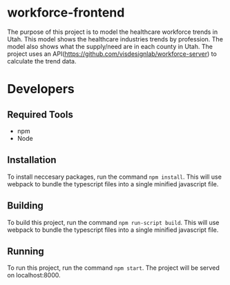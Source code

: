 # workforce-frontend

The purpose of this project is to model the healthcare workforce trends in Utah. This model shows the healthcare industries trends by profession. The model also shows what the supply/need are in each county in Utah. The project uses an API(https://github.com/visdesignlab/workforce-server) to calculate the trend data.

# Developers

## Required Tools
* npm
* Node

## Installation
To install neccesary packages, run the command `npm install`. This will use webpack to bundle the typescript files into a single minified javascript file.

## Building
To build this project, run the command `npm run-script build`. This will use webpack to bundle the typescript files into a single minified javascript file.
## Running
To run this project, run the command `npm start`. The project will be served on localhost:8000.
